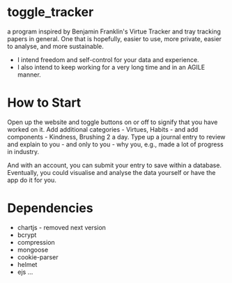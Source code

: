 # toggle_tracker
a program inspired by Benjamin Franklin's Virtue Tracker and tray tracking papers in general. 
One that is hopefully, easier to use, more private, easier to analyse, and more sustainable.

- I intend freedom and self-control for your data and experience.
- I also intend to keep working for a very long time and in an AGILE manner. 

# How to Start
Open up the website and toggle buttons on or off to signify that you have worked on it.
Add additional categories - Virtues, Habits - and add components - Kindness, Brushing 2 a day.
Type up a journal entry to review and explain to you - and only to you - why you, e.g., made a lot of progress in industry.

And with an account, you can submit your entry to save within a database.
Eventually, you could visualise and analyse the data yourself or have the app do it for you.

# Dependencies
- chartjs - removed next version
- bcrypt
- compression
- mongoose
- cookie-parser
- helmet
- ejs
...
